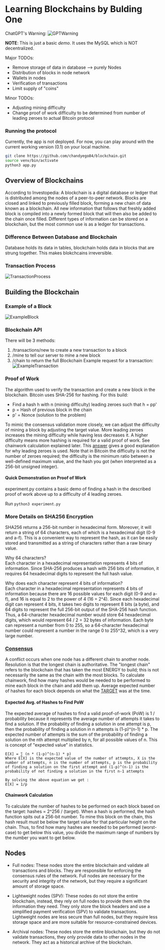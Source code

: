 # Learning Blockchains by Bulding One

ChatGPT's Warning:
![GPTWarning](./assets/chatGptWarning.png)

<b>NOTE</b>: This is just a basic *demo*. It uses the MySQL which is NOT decentralized.

Major TODOs:
- Remove storage of data in database --> purely Nodes
- Distribution of blocks in node network
- Wallets in nodes
- Verification of transactions
- Limit supply of "coins"

Minor TODOs:
- Adjusting mining difficulty
- Change proof of work difficulty to be determined from number of leading zeroes to actual Bitcoin protocol

### Running the protocol
Currently, the app is not deployed. For now, you can play around with the current working version (0.1) on your local machine.  
```bash
git clone https://github.com/chandyego84/blockchain.git
source venv/bin/activate
python3 app.py
```

## Overview of Blockchains
According to Investopedia: A blockchain is a digital database or ledger that is distributed among the nodes of a peer-to-peer network. Blocks are closed and linked to previously filled block, forming a new chain of data known as a blockchain. All new information that follows that freshly added block is compiled into a newly formed block that will then also be added to the chain once filled. Different types of information can be stored on a blockchain, but the most common use is as a ledger for transactions.

### Difference Between Database and Blockchain
Database holds its data in tables, blockchain holds data in blocks that are strung together. This makes blokchcains irreversible.

### Transaction Process
![TransactionProcess](./assets/transactionProcess.png)

## Building the Blockchain

### Example of a Block
![ExampleBlock](./assets/blockExample.png)

### Blockchain API
There will be 3 methods:
1. /transactions/new to create a new transaction to a block
2. /mine to tell our server to mine a new block
3. /chain to return the full Blockchain
Example request for a transaction:
![ExampleTransaction](./assets/transactionExample.png)

### Proof of Work
The algorithm used to verify the transaction and create a new block in the blockchain. Bitcoin uses SHA-256 for hashing.
For this build:  
- Find a hash h with n (mining difficulty) leading zeroes such that h = pp'
- p = Hash of previous block in the chain
- p' = Nonce (solution to the problem)

To mimic the consensus validation more closely, we can adjust the difficulty of mining a block by adjusting the target value. More leading zeroes increases the mining difficulty while having less decreases it. A higher difficulty means more hashing is required for a valid proof of work. See chainwork calculation explained later. This [answer](https://www.quora.com/Why-is-difficulty-measured-in-hash-s-leading-zeroes) gives a good explanation for why leading zeroes is used. Note that in Bitcoin the difficulty is not the number of zeroes required; the difficulty is the minimum ratio between a well-defined maximum value, and the hash you got (when interpreted as a 256-bit unsigned integer).

#### Quick Demonstration on Proof of Work
experiment.py contains a basic demo of finding a hash in the described proof of work above up to a difficulty of 4 leading zeroes.

Run `python3 experiment.py`

### More Details on SHA256 Encryption
SHA256 returns a 256-bit number in hexadecimal form. Moreover, it will return a string of 64 characters, each of which is a hexadecimal digit (0-9 and a-f). This is a convenient way to represent the hash, as it can be easily stored and transmitted as a string of characters rather than a raw binary value.  

Why 64 characters?  
Each character in a hexadecimal representation represents 4 bits of information. Since SHA-256 produces a hash with 256 bits of information, it requires 64 hexadecimal digits to represent the full hash value. 

Why does each character represent 4 bits of information?  
Each character in a hexadecimal representation represents 4 bits of information because there are 16 possible values for each digit (0-9 and a-f), and 16 is equal to 2 to the power of 4 (16 = 2^4). Since each hexadecimal digit can represent 4 bits, it takes two digits to represent 8 bits (a byte), and 64 digits to represent the full 256-bit output of the SHA-256 hash function. Thus, a 64-character hexadecimal number would store 64 hexadecimal digits, which would represent 64 / 2 = 32 bytes of information. Each byte can represent a number from 0 to 255, so a 64-character hexadecimal number could represent a number in the range 0 to 255^32, which is a very large number.

### [Consensus](https://learnmeabitcoin.com/technical/longest-chain)
A conflict occurs when one node has a different chain to another node. Resolution is that the longest chain is authoritative. The "longest chain" refers to the blockchain that has taken the most ENERGY to build; this is not necessarily the same as the chain with the most blocks. To calculate chainwork, find how many hashes would be needed to be performed to mine each block in the chain and add them up. Average expected number of hashes for each block depends on what the [TARGET](https://learnmeabitcoin.com/technical/target) was at the time.

#### Expected Avg. of Hashes to Find PoW
The expected average of hashes to find a valid proof-of-work (PoW) is 1 / probability because it represents the average number of attempts it takes to find a solution. If the probability of finding a solution in one attempt is p, then the probability of finding a solution in n attempts is (1-p)^(n-1) * p. The expected number of attempts is the sum of the probability of finding a solution on the nth attempt multiplied by n, for all possible values of n. This is concept of "expected value" in statistics.
```
E[X] = ∑ (n * (1-p)^(n-1) * p)
Where E[X] is the expected value of the number of attempts, X is the number of attempts, n is the number of attempts, p is the probability of finding a solution on the first attempt and (1-p)^(n-1) is the probability of not finding a solution in the first n-1 attempts

By solving the above equation we get :
E[X] = 1/p
``` 

#### Chainwork Calculation
To calculate the number of hashes to be performed on each block based on the target:
hashes = 2^256 / (target). When a hash is performed, the hash function spits out a 256-bit number.
To mine this block on the chain, this hash result must be below the target value for that particular height
on the chain. Thus, to find how many hashes are needed to be performed (worst-case) to get below this value, you divide the maximum range of numbers by the number you want to get below.

## Nodes
- Full nodes: These nodes store the entire blockchain and validate all transactions and blocks. They are responsible for enforcing the consensus rules of the network. Full nodes are necessary for the security and integrity of the network, but they require a significant amount of storage space.

- Lightweight nodes (SPV): These nodes do not store the entire blockchain, instead, they rely on full nodes to provide them with the information they need. They only store the block headers and use a simplified payment verification (SPV) to validate transactions. Lightweight nodes are less secure than full nodes, but they require less storage space and are more suitable for resource-constrained devices.

- Archival nodes: These nodes store the entire blockchain, but they do not validate transactions, they only provide data to other nodes in the network. They act as a historical archive of the blockchain.

